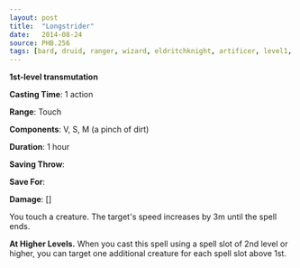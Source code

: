 ```yaml
---
layout: post
title:  "Longstrider"
date:   2014-08-24
source: PHB.256
tags: [bard, druid, ranger, wizard, eldritchknight, artificer, level1, transmutation]
---
```


**1st-level transmutation**

**Casting Time**: 1 action

**Range**: Touch

**Components**: V, S, M (a pinch of dirt)

**Duration**: 1 hour

**Saving Throw**:

**Save For**:

**Damage**: []

You touch a creature. The target's speed increases by 3m until the spell ends.

**At Higher Levels.** When you cast this spell using a spell slot of 2nd level or higher, you can target one additional creature for each spell slot above 1st.